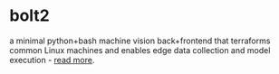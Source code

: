 # bolt2
a minimal python+bash machine vision back+frontend that terraforms common Linux machines and enables edge data collection and model execution - [read more](https://arash-kamangir.medium.com/camera-code-action-9e6f8c50a272).
